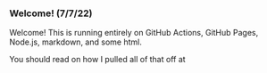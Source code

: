 ### Welcome! (7/7/22)
Welcome! This is running entirely on GitHub Actions, GitHub Pages, Node.js, markdown, and some html.  
  
You should read on how I pulled all of that off at 
